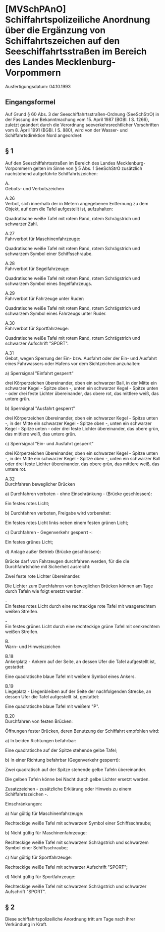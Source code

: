 # [MVSchPAnO] Schiffahrtspolizeiliche Anordnung über die Ergänzung von Schiffahrtszeichen auf den Seeschiffahrtsstraßen im Bereich des Landes Mecklenburg-Vorpommern

Ausfertigungsdatum: 04.10.1993

 

## Eingangsformel

Auf Grund § 60 Abs. 3 der Seeschiffahrtsstraßen-Ordnung (SeeSchStrO) in der Fassung der Bekanntmachung vom 15. April 1987 (BGBl. I S. 1266), zuletzt geändert durch die Verordnung seeverkehrsrechtlicher Vorschriften vom 8. April 1991 (BGBl. I S. 880), wird von der Wasser- und Schiffahrtsdirektion Nord angeordnet:


## § 1

Auf den Seeschiffahrtsstraßen im Bereich des Landes Mecklenburg-Vorpommern gelten im Sinne von § 5 Abs. 1 SeeSchStrO zusätzlich nachstehend aufgeführte Schiffahrtszeichen:

  
A.  
Gebots- und Verbotszeichen

A.26  
Verbot, sich innerhalb der in Metern angegebenen Entfernung zu dem Objekt, auf dem die Tafel aufgestellt ist, aufzuhalten:

Quadratische weiße Tafel mit rotem Rand, rotem Schrägstrich und schwarzer Zahl.

A.27  
Fahrverbot für Maschinenfahrzeuge:

Quadratische weiße Tafel mit rotem Rand, rotem Schrägstrich und schwarzem Symbol einer Schiffsschraube.

A.28  
Fahrverbot für Segelfahrzeuge:

Quadratische weiße Tafel mit rotem Rand, rotem Schrägstrich und schwarzem Symbol eines Segelfahrzeugs.

A.29  
Fahrverbot für Fahrzeuge unter Ruder:

Quadratische weiße Tafel mit rotem Rand, rotem Schrägstrich und schwarzem Symbol eines Fahrzeugs unter Ruder.

A.30  
Fahrverbot für Sportfahrzeuge:

Quadratische weiße Tafel mit rotem Rand, rotem Schrägstrich und schwarzer Aufschrift "SPORT".

A.31  
Gebot, wegen Sperrung der Ein- bzw. Ausfahrt oder der Ein- und Ausfahrt eines Fahrwassers oder Hafens vor dem Sichtzeichen anzuhalten:

a) Sperrsignal "Einfahrt gesperrt"

drei Körperzeichen übereinander, oben ein schwarzer Ball, in der Mitte ein schwarzer Kegel - Spitze oben -, unten ein schwarzer Kegel - Spitze unten - oder drei feste Lichter übereinander, das obere rot, das mittlere weiß, das untere grün.

b) Sperrsignal "Ausfahrt gesperrt"

drei Körperzeichen übereinander, oben ein schwarzer Kegel - Spitze unten -, in der Mitte ein schwarzer Kegel - Spitze oben -, unten ein schwarzer Kegel - Spitze unten - oder drei feste Lichter übereinander, das obere grün, das mittlere weiß, das untere grün.

c) Sperrsignal "Ein- und Ausfahrt gesperrt"

drei Körperzeichen übereinander, oben ein schwarzer Kegel - Spitze unten -, in der Mitte ein schwarzer Kegel - Spitze oben -, unten ein schwarzer Ball oder drei feste Lichter übereinander, das obere grün, das mittlere weiß, das untere rot.

A.32  
Durchfahren beweglicher Brücken

a) Durchfahren verboten - ohne Einschränkung - (Brücke geschlossen):

Ein festes rotes Licht;

b) Durchfahren verboten, Freigabe wird vorbereitet:

Ein festes rotes Licht links neben einem festen grünen Licht;

c) Durchfahren - Gegenverkehr gesperrt -:

Ein festes grünes Licht;

d) Anlage außer Betrieb (Brücke geschlossen):

Brücke darf von Fahrzeugen durchfahren werden, für die die Durchfahrtshöhe mit Sicherheit ausreicht:

Zwei feste rote Lichter übereinander.

Die Lichter zum Durchfahren von beweglichen Brücken können am Tage durch Tafeln wie folgt ersetzt werden:

\-  
Ein festes rotes Licht durch eine rechteckige rote Tafel mit waagerechtem weißen Streifen.

\-  
Ein festes grünes Licht durch eine rechteckige grüne Tafel mit senkrechtem weißen Streifen.

B.  
Warn- und Hinweiszeichen

B.18  
Ankerplatz - Ankern auf der Seite, an dessen Ufer die Tafel aufgestellt ist, gestattet:

Eine quadratische blaue Tafel mit weißem Symbol eines Ankers.

B.19  
Liegeplatz - Liegenbleiben auf der Seite der nachfolgenden Strecke, an dessen Ufer die Tafel aufgestellt ist, gestattet:

Eine quadratische blaue Tafel mit weißem "P".

B.20  
Durchfahren von festen Brücken:

Öffnungen fester Brücken, deren Benutzung der Schiffahrt empfohlen wird:

a) In beiden Richtungen befahrbar:

Eine quadratische auf der Spitze stehende gelbe Tafel;

b) In einer Richtung befahrbar (Gegenverkehr gesperrt):

Zwei quadratisch auf der Spitze stehende gelbe Tafeln übereinander.

Die gelben Tafeln könne bei Nacht durch gelbe Lichter ersetzt werden.

Zusatzzeichen - zusätzliche Erklärung oder Hinweis zu einem Schiffahrtszeichen -.

  
  
Einschränkungen:

a) Nur gültig für Maschinenfahrzeuge:

Rechteckige weiße Tafel mit schwarzem Symbol einer Schiffsschraube;

b) Nicht gültig für Maschinenfahrzeuge:

Rechteckige weiße Tafel mit schwarzem Schrägstrich und schwarzem Symbol einer Schiffsschraube;

c) Nur gültig für Sportfahrzeuge:

Rechteckige weiße Tafel mit schwarzer Aufschrift "SPORT";

d) Nicht gültig für Sportfahrzeuge:

Rechteckige weiße Tafel mit schwarzem Schrägstrich und schwarzer Aufschrift "SPORT".


## § 2

Diese schiffahrtspolizeiliche Anordnung tritt am Tage nach ihrer Verkündung in Kraft.
